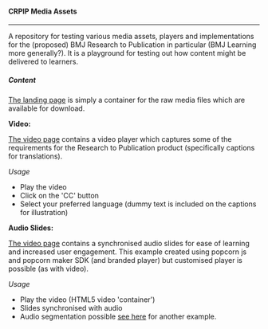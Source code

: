 #### CRPIP Media Assets
-------------
A repository for testing various media assets, players and implementations for the (proposed) BMJ Research to Publication in particular (BMJ Learning more generally?). It is a playground for testing out how content might be delivered to learners.

##### Content

[The landing page](http://moconnor-bmj.github.io/CRPIP-Media-Assets/)  is simply a container for the raw media files which are available for download.

**Video:**

[The video page](http://moconnor-bmj.github.io/CRPIP-Media-Assets/video.html)  contains a video player which captures some of the requirements for the Research to Publication product (specifically captions for translations). 

*Usage*
- Play the video
- Click on the 'CC' button
- Select your preferred language (dummy text is included on the captions for illustration)

**Audio Slides:**

[The video page](http://moconnor-bmj.github.io/CRPIP-Media-Assets/slide-1.html)  contains a synchronised audio slides for ease of learning and increased user engagement. This example created using popcorn js and popcorn maker SDK (and branded player) but customised player is possible (as with video).

*Usage*
- Play the video (HTML5 video 'container')
- Slides synchronised with audio
- Audio segmentation possible [see here](http://moconnor-bmj.github.io/CRPIP-Media-Assets/slide-2.html) for another example.
